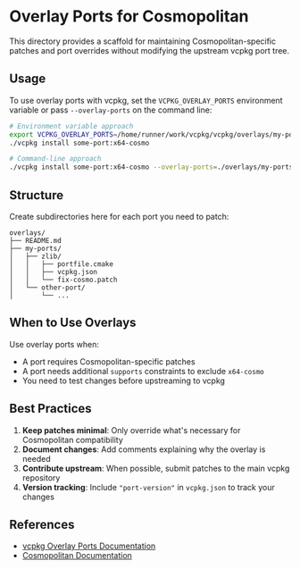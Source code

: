 # Overlay Ports for Cosmopolitan

This directory provides a scaffold for maintaining Cosmopolitan-specific patches and port overrides without modifying the upstream vcpkg port tree.

## Usage

To use overlay ports with vcpkg, set the `VCPKG_OVERLAY_PORTS` environment variable or pass `--overlay-ports` on the command line:

```bash
# Environment variable approach
export VCPKG_OVERLAY_PORTS=/home/runner/work/vcpkg/vcpkg/overlays/my-ports
./vcpkg install some-port:x64-cosmo

# Command-line approach
./vcpkg install some-port:x64-cosmo --overlay-ports=./overlays/my-ports
```

## Structure

Create subdirectories here for each port you need to patch:

```
overlays/
├── README.md
├── my-ports/
│   ├── zlib/
│   │   ├── portfile.cmake
│   │   ├── vcpkg.json
│   │   └── fix-cosmo.patch
│   └── other-port/
│       └── ...
```

## When to Use Overlays

Use overlay ports when:
- A port requires Cosmopolitan-specific patches
- A port needs additional `supports` constraints to exclude `x64-cosmo`
- You need to test changes before upstreaming to vcpkg

## Best Practices

1. **Keep patches minimal**: Only override what's necessary for Cosmopolitan compatibility
2. **Document changes**: Add comments explaining why the overlay is needed
3. **Contribute upstream**: When possible, submit patches to the main vcpkg repository
4. **Version tracking**: Include `"port-version"` in `vcpkg.json` to track your changes

## References

- [vcpkg Overlay Ports Documentation](https://learn.microsoft.com/vcpkg/users/examples/overlay-ports)
- [Cosmopolitan Documentation](../docs/users/cosmopolitan.md)
